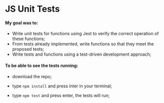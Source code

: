 # JS Unit Tests
#### My goal was to:

- Write unit tests for functions using Jest to verify the correct operation of these functions;
- From tests already implemented, write functions so that they meet the proposed tests;
- Write tests and functions using a test-driven development approach;

#### To be able to see the tests running:

- download the repo;

- type `npm install` and press inter in your terminal;

- type `npm test` and press enter, the tests will run;

  
